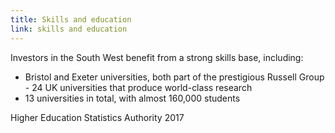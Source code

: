 ```yaml
---
title: Skills and education
link: skills and education
---
```

Investors in the South West benefit from a strong skills base, including:


- Bristol and Exeter universities, both part of the prestigious Russell Group - 24 UK universities that produce world-class research
- 13 universities in total, with almost 160,000 students
<div class="region--small-text"><p>Higher Education Statistics Authority 2017</p></div>
